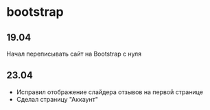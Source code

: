 # bootstrap
## 19.04 
Начал переписывать сайт на Bootstrap с нуля
## 23.04
- Исправил отображение слайдера отзывов на первой странице
- Сделал страницу "Аккаунт"

